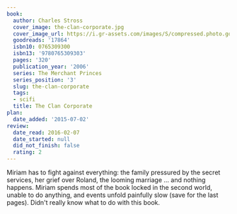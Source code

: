 ```yaml
---
book:
  author: Charles Stross
  cover_image: the-clan-corporate.jpg
  cover_image_url: https://i.gr-assets.com/images/S/compressed.photo.goodreads.com/books/1442876283l/17864._SY475_.jpg
  goodreads: '17864'
  isbn10: 0765309300
  isbn13: '9780765309303'
  pages: '320'
  publication_year: '2006'
  series: The Merchant Princes
  series_position: '3'
  slug: the-clan-corporate
  tags:
  - scifi
  title: The Clan Corporate
plan:
  date_added: '2015-07-02'
review:
  date_read: 2016-02-07
  date_started: null
  did_not_finish: false
  rating: 2
---
```


Miriam has to fight against everything: the family pressured by the secret services, her grief over Roland, the looming marriage … and nothing happens. Miriam spends most of the book locked in the second world, unable to do anything, and events unfold painfully slow (save for the last pages). Didn't really know what to do with this book.
